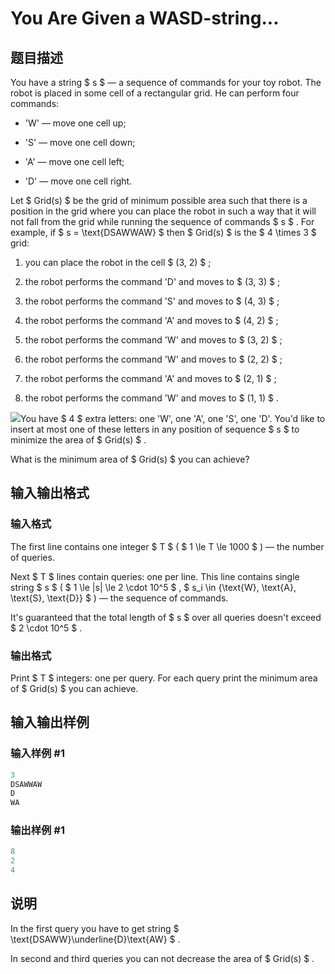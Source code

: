 # You Are Given a WASD-string...

## 题目描述

You have a string $ s $ — a sequence of commands for your toy robot. The robot is placed in some cell of a rectangular grid. He can perform four commands:

- 'W' — move one cell up;

- 'S' — move one cell down;

- 'A' — move one cell left;

- 'D' — move one cell right.

Let $ Grid(s) $ be the grid of minimum possible area such that there is a position in the grid where you can place the robot in such a way that it will not fall from the grid while running the sequence of commands $ s $ . For example, if $ s = \text{DSAWWAW} $ then $ Grid(s) $ is the $ 4 \times 3 $ grid:

1. you can place the robot in the cell $ (3, 2) $ ;

2. the robot performs the command 'D' and moves to $ (3, 3) $ ;

3. the robot performs the command 'S' and moves to $ (4, 3) $ ;

4. the robot performs the command 'A' and moves to $ (4, 2) $ ;

5. the robot performs the command 'W' and moves to $ (3, 2) $ ;

6. the robot performs the command 'W' and moves to $ (2, 2) $ ;

7. the robot performs the command 'A' and moves to $ (2, 1) $ ;

8. the robot performs the command 'W' and moves to $ (1, 1) $ .

![](https://cdn.luogu.com.cn/upload/vjudge_pic/CF1202C/14db41d91dc6fffe218fcbada16fff9a7890d775.png)You have $ 4 $ extra letters: one 'W', one 'A', one 'S', one 'D'. You'd like to insert at most one of these letters in any position of sequence $ s $ to minimize the area of $ Grid(s) $ .

What is the minimum area of $ Grid(s) $ you can achieve?

## 输入输出格式

### 输入格式

The first line contains one integer $ T $ ( $ 1 \le T \le 1000 $ ) — the number of queries.

Next $ T $ lines contain queries: one per line. This line contains single string $ s $ ( $ 1 \le |s| \le 2 \cdot 10^5 $ , $ s_i \in \{\text{W}, \text{A}, \text{S}, \text{D}\} $ ) — the sequence of commands.

It's guaranteed that the total length of $ s $ over all queries doesn't exceed $ 2 \cdot 10^5 $ .

### 输出格式

Print $ T $ integers: one per query. For each query print the minimum area of $ Grid(s) $ you can achieve.

## 输入输出样例

### 输入样例 #1

```cpp
3
DSAWWAW
D
WA

```
### 输出样例 #1

```cpp
8
2
4

```
## 说明

In the first query you have to get string $ \text{DSAWW}\underline{D}\text{AW} $ .

In second and third queries you can not decrease the area of $ Grid(s) $ .

